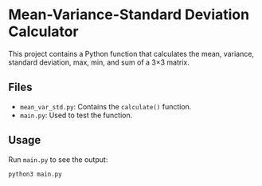 # Mean-Variance-Standard Deviation Calculator

This project contains a Python function that calculates the mean, variance, standard deviation, max, min, and sum of a 3×3 matrix.

## Files
- `mean_var_std.py`: Contains the `calculate()` function.
- `main.py`: Used to test the function.

## Usage
Run `main.py` to see the output:
```bash
python3 main.py
